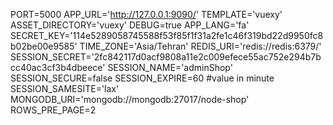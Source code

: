 PORT=5000
APP_URL='http://127.0.0.1:9090/'
TEMPLATE='vuexy'
ASSET_DIRECTORY='vuexy'
DEBUG=true
APP_LANG='fa'
SECRET_KEY='114e5289058745588f53f85f1f31a2fe1c46f319bd22d9950fc8b02be00e9585'
TIME_ZONE='Asia/Tehran'
REDIS_URI='redis://redis:6379/'
SESSION_SECRET='2fc842117d0acf9808a11e2c009efece55ac752e294b7bcc40ac3cf3b4dbeece'
SESSION_NAME='adminShop'
SESSION_SECURE=false
SESSION_EXPIRE=60 #value in minute
SESSION_SAMESITE='lax'
MONGODB_URI='mongodb://mongodb:27017/node-shop'
ROWS_PRE_PAGE=2

